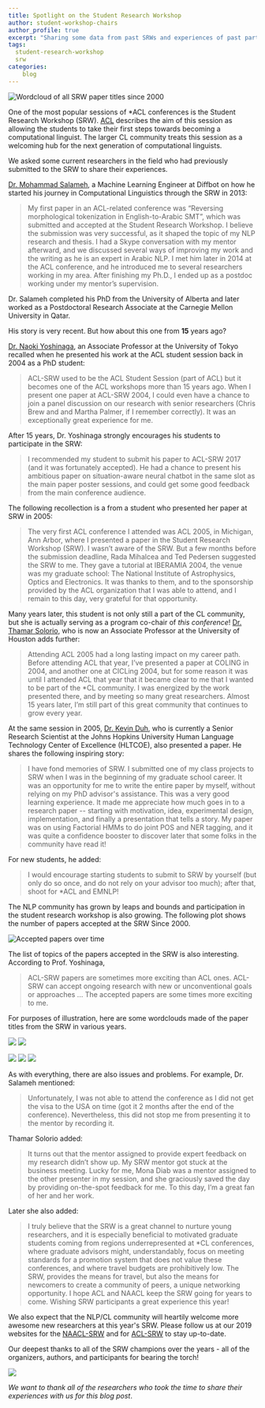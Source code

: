 ```yaml
---
title: Spotlight on the Student Research Workshop
author: student-workshop-chairs
author_profile: true
excerpt: "Sharing some data from past SRWs and experiences of past participants."
tags:
  student-research-workshop
  srw
categories:
    blog
---
```


![Wordcloud of all SRW paper titles since 2000](/assets/images/srw-blog/wordcloud_all.png)

One of the most popular sessions of *ACL conferences is the Student Research Workshop (SRW). [ACL](https://aclweb.org/adminwiki/index.php?title=***_student_session_policies) describes the aim of this session as allowing the students to take their first steps towards becoming a computational linguist. The larger CL community treats this session as a welcoming hub for the next generation of computational linguists.

We asked some current researchers in the field who had previously submitted to the SRW to share their experiences.

[Dr. Mohammad Salameh](https://www.linkedin.com/in/mohammadsalameh/), a Machine Learning Engineer at Diffbot on how he started his journey in Computational Linguistics through the SRW in 2013:

> My first paper in an ACL-related conference was “Reversing morphological tokenization in English-to-Arabic SMT”, which
  was submitted and accepted at the Student Research Workshop. I believe the submission was very successful, as it shaped
  the topic of my NLP research and thesis. I had a Skype conversation with my mentor afterward, and we discussed 
  several ways of improving my work and the writing as he is an expert in Arabic NLP. I met him later in 2014 at the ACL
  conference, and he introduced me to several researchers working in my area. After finishing my Ph.D., I ended up as a
  postdoc working under my mentor’s supervision.
 
Dr. Salameh completed his PhD from the University of Alberta and later worked as a Postdoctoral Research Associate at the Carnegie Mellon University in Qatar.

His story is very recent. But how about this one from __15__ years ago? 

[Dr. Naoki Yoshinaga](http://www.tkl.iis.u-tokyo.ac.jp/~ynaga/index.en.html), an Associate Professor at the University of Tokyo recalled when he presented his work at the ACL student session back in 2004 as a PhD student:

> ACL-SRW used to be the ACL Student Session (part of ACL) but it becomes
   one of the ACL workshops more than 15 years ago. When I present one paper at ACL-SRW 2004, 
   I could even have a chance to join a panel discussion on our research with senior researchers
   (Chris Brew and and Martha Palmer, if I remember correctly). It was an exceptionally great experience for me.
 
After 15 years, Dr. Yoshinaga strongly encourages his students to participate in the SRW:

> I recommended my student to submit his paper
   to ACL-SRW 2017 (and it was fortunately accepted). He had a chance
   to present his ambitious paper on situation-aware neural chatbot in
   the same slot as the main paper poster sessions, and could get some
   good feedback from the main conference audience.
>

The following recollection is a from a student who presented her paper at SRW in 2005:

> The very first ACL conference I attended was ACL 2005, in Michigan, Ann Arbor, where I presented a paper in the 
Student Research Workshop (SRW). I wasn’t aware of the SRW. But a few months before the submission deadline, 
Rada Mihalcea and Ted Pedersen suggested the SRW to me. They gave a tutorial at IBERAMIA 2004, the venue was my graduate 
school: The National Institute of Astrophysics, Optics and Electronics. It was thanks to them, and to the sponsorship 
provided by the ACL organization that I was able to attend, and I remain to this day, very grateful for that opportunity.

Many years later, this student is not only still a part of the CL community, but she is actually serving as a program co-chair of 
_this conference_! [Dr. Thamar Solorio](http://solorio.uh.edu), who is now an Associate Professor at the University of Houston adds further:

> Attending ACL 2005 had a long lasting impact on my career path. Before attending ACL that year, I’ve 
presented a paper at COLING in 2004, and another one at CICLing 2004, but for some reason it was until I attended ACL 
that year that it became clear to me that I wanted to be part of the *CL community. I was energized by the work 
presented there, and by meeting so many great researchers. Almost 15 years later, I’m still part of this great community
 that continues to grow every year.

At the same session in 2005, [Dr. Kevin Duh](https://cs.jhu.edu/~kevinduh/), who is currently a Senior Research Scientist at the Johns Hopkins University Human Language Technology Center of Excellence (HLTCOE), also presented a paper. He shares the following inspiring story:

> I have fond memories of SRW. I submitted one of my class projects to SRW when I was in the beginning of my graduate 
school career. It was an opportunity for me to write the entire paper by myself, without relying on my PhD advisor's 
assistance. This was a very good learning experience. It made me appreciate how much goes in to a 
research paper -- starting with motivation, idea, experimental design, implementation, and finally a presentation that 
tells a story. My paper was on using Factorial HMMs to 
do joint POS and NER tagging, and it was quite a confidence booster to discover later that some folks in the community 
have read it!

For new students, he added:

> I would encourage starting students to submit to SRW by yourself (but only do so once, and do not rely on 
your advisor too much); after that, shoot for *ACL and EMNLP!

The NLP community has grown by leaps and bounds and participation in the student research workshop is also growing. The following plot shows the number of papers accepted at the SRW Since 2000.

![Accepted papers over time](/assets/images/srw-blog/plot_year_papers.png)

The list of topics of the papers accepted in the SRW is also interesting. According to Prof. Yoshinaga,

> ACL-SRW papers are sometimes more exciting than ACL ones. ACL-SRW can accept ongoing research with new or unconventional goals or approaches ... The accepted papers are some times more exciting to me.

For purposes of illustration, here are some wordclouds made of the paper titles from the SRW in various years.

![](/assets/images/srw-blog/2004_wc.png)
![](/assets/images/srw-blog/2005_wc.png)

![](/assets/images/srw-blog/2016_wc.png)
![](/assets/images/srw-blog/2017_wc.png)
![](/assets/images/srw-blog/2018_wc.png)

As with everything, there are also issues and problems. For example, Dr. Salameh mentioned:

> Unfortunately, I was not able to attend the conference as I did not get the 
  visa to the USA on time (got it 2 months after the end of the conference). Nevertheless, this did not stop me from  presenting it to the mentor by recording it. 

Thamar Solorio added:

> It turns out that the mentor assigned to provide expert feedback 
on my research didn’t show up. My SRW mentor got stuck at the business meeting. Lucky for me, Mona Diab was a mentor  assigned to the other presenter in my session, and she graciously saved the day by providing on-the-spot feedback for me. To this day, I’m a great fan of her and her work. 

Later she also added:

> I truly believe that the SRW is a great channel to nurture young researchers, and it is especially beneficial to motivated graduate students coming from regions underrepresented at *CL conferences, where graduate advisors might, 
 understandably, focus on meeting standards for a promotion system that does not value these conferences, and where travel budgets are prohibitively low. The SRW, provides the means for travel, but also the means for newcomers to 
 create a community of peers, a unique networking opportunity. I hope ACL and NAACL keep the SRW going for years to come. Wishing SRW participants a great experience this year!

We also expect that the NLP/CL community will heartily welcome more awesome new researchers at this year's SRW. Please follow us at our 2019 websites for the [NAACL-SRW](https://naacl2019-srw.github.io) and for [ACL-SRW](https://sites.google.com/view/acl19studentresearchworkshop) to stay up-to-date.

Our deepest thanks to all of the SRW champions over the years - all of the organizers, authors, and participants for bearing the torch!

![](/assets/images/srw-blog/all_authors.png)

*We want to thank all of the researchers who took the time to share their experiences with us for this blog post*.


